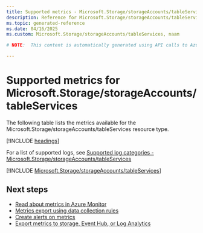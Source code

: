 ```yaml
---
title: Supported metrics - Microsoft.Storage/storageAccounts/tableServices
description: Reference for Microsoft.Storage/storageAccounts/tableServices metrics in Azure Monitor.
ms.topic: generated-reference
ms.date: 04/16/2025
ms.custom: Microsoft.Storage/storageAccounts/tableServices, naam

# NOTE:  This content is automatically generated using API calls to Azure. Any edits made on these files will be overwritten in the next run of the script. 

---
```


  
# Supported metrics for Microsoft.Storage/storageAccounts/tableServices
  
The following table lists the metrics available for the Microsoft.Storage/storageAccounts/tableServices resource type.  
  
  
[!INCLUDE [headings](~/reusable-content/ce-skilling/azure/includes/azure-monitor/reference/metrics/metrics-headings.md)]  
  
  
  
For a list of supported logs, see [Supported log categories - Microsoft.Storage/storageAccounts/tableServices](../supported-logs/microsoft-storage-storageaccounts-tableservices-logs.md)  
  
 

[!INCLUDE [Microsoft.Storage/storageAccounts/tableServices](~/reusable-content/ce-skilling/azure/includes/azure-monitor/reference/metrics/microsoft-storage-storageaccounts-tableservices-metrics-include.md)]  



## Next steps

- [Read about metrics in Azure Monitor](/azure/azure-monitor/data-platform)
- [Metrics export using data collection rules](/azure/azure-monitor/essentials/data-collection-metrics)
- [Create alerts on metrics](/azure/azure-monitor/alerts/alerts-overview)
- [Export metrics to storage, Event Hub, or Log Analytics](/azure/azure-monitor/essentials/platform-logs-overview)
